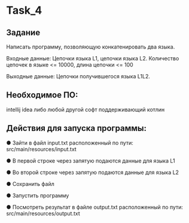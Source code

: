 # Task_4
## Задание
Написать программу, позволяющую конкатенировать два языка.

Входные данные: Цепочки языка L1, цепочки языка L2. Количество цепочек в языке <= 10000, длина цепочки <= 100

Выходные данные: Цепочки получившегося языка L1L2.

## Необходимое ПО: 
intellij idea либо любой другой софт поддерживающий котлин
## Действия для запуска программы:
● Зайти в файл input.txt расположенный по пути: src/main/resources/input.txt

● В первой строке через запятую подаются данные для языка L1

● Во второй строке через запятую подаются данные для языка L2

● Сохранить файл

● Запустить программу 

● Посмотреть результат в файле output.txt расположенный по пути: src/main/resources/output.txt
